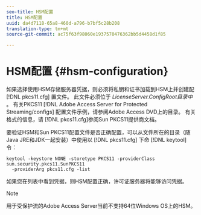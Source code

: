 ```yaml
---
seo-title: HSM配置
title: HSM配置
uuid: da4d7118-65a8-460d-a796-b7bf5c28b208
translation-type: tm+mt
source-git-commit: ac75f63f98060e1937570476362bb5d4458d1f85

---
```



# HSM配置 {#hsm-configuration}

如果选择使用HSM存储服务器凭据，则必须将私钥和证书加载到HSM上并创建配 [!DNL pkcs11.cfg] 置文件。 此文件必须位于 *LicenseServer.ConfigRoot目录中* 。 有关PKCS11 [!DNL Adobe Access Server for Protected Streaming/configs] 配置文件示例，请参阅Adobe Access DVD上的目录。 有关格式的信息，请 [!DNL pkcs11.cfg]参阅Sun PKCS11提供商文档。

要验证HSM和Sun PKCS11配置文件是否正确配置，可以从文件所在的目录（随Java JRE和JDK一起安装）中使用以 [!DNL pkcs11.cfg] 下命 [!DNL keytool] 令：

```
keytool -keystore NONE -storetype PKCS11 -providerClass sun.security.pkcs11.SunPKCS11 
  -providerArg pkcs11.cfg -list
```

如果您在列表中看到凭据，则HSM配置正确，许可证服务器将能够访问凭据。

>[!NOTE]
>
>用于受保护流的Adobe Access Server当前不支持64位Windows OS上的HSM。
